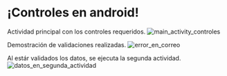 # ¡Controles en android!
Actividad principal con los controles requeridos.
![main_activity_controles](https://github.com/Hecmi/Controls_in_android/assets/120283562/a3dec593-8877-46ce-9602-442555a4888b.png)

Demostración de validaciones realizadas.
![error_en_correo](https://github.com/Hecmi/Controls_in_android/assets/120283562/9d2f3a63-5d18-4935-b72b-78f806e811e6.png)

Al estár validados los datos, se ejecuta la segunda actividad.
![datos_en_segunda_actividad](https://github.com/Hecmi/Controls_in_android/assets/120283562/ed7e2095-fa10-43ad-94a6-0b0ffbfa5625.png)

